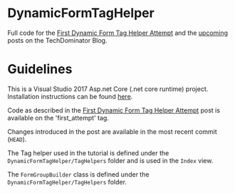 # DynamicFormTagHelper
  
Full code for the [First Dynamic Form Tag Helper Attempt](http://blog.techdominator.com/article/first-dynamic-form-tag-helper-attempt.html) and the [upcoming]() posts on the TechDominator Blog.

# Guidelines

This is a Visual Studio 2017 Asp.net Core (.net core runtime) project. Installation instructions can be found [here](https://docs.microsoft.com/en-us/aspnet/core/tutorials/first-mvc-app/start-mvc).

Code as described in the [First Dynamic Form Tag Helper Attempt](http://blog.techdominator.com/article/first-dynamic-form-tag-helper-attempt.html) post is available on the 'first_attempt' tag.

Changes introduced in the []() post are available in the most recent commit (`HEAD`).

The Tag helper used in the tutorial is defined under the `DynamicFormTagHelper/TagHelpers` folder and is used in the `Index` view.

The `FormGroupBuilder` class is defined under the `DynamicFormTagHelper/TagHelpers` folder.